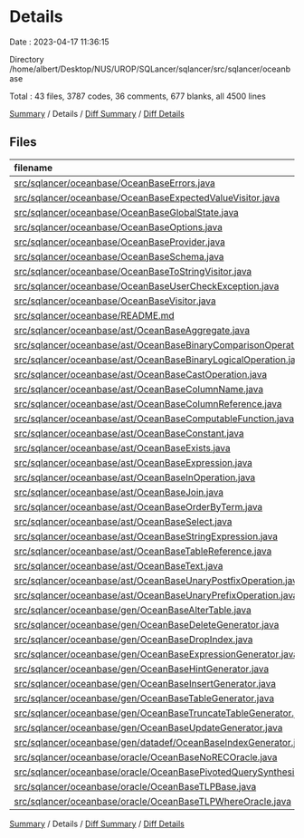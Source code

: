 # Details

Date : 2023-04-17 11:36:15

Directory /home/albert/Desktop/NUS/UROP/SQLancer/sqlancer/src/sqlancer/oceanbase

Total : 43 files,  3787 codes, 36 comments, 677 blanks, all 4500 lines

[Summary](results.md) / Details / [Diff Summary](diff.md) / [Diff Details](diff-details.md)

## Files
| filename | language | code | comment | blank | total |
| :--- | :--- | ---: | ---: | ---: | ---: |
| [src/sqlancer/oceanbase/OceanBaseErrors.java](/src/sqlancer/oceanbase/OceanBaseErrors.java) | Java | 40 | 0 | 7 | 47 |
| [src/sqlancer/oceanbase/OceanBaseExpectedValueVisitor.java](/src/sqlancer/oceanbase/OceanBaseExpectedValueVisitor.java) | Java | 130 | 0 | 26 | 156 |
| [src/sqlancer/oceanbase/OceanBaseGlobalState.java](/src/sqlancer/oceanbase/OceanBaseGlobalState.java) | Java | 13 | 0 | 8 | 21 |
| [src/sqlancer/oceanbase/OceanBaseOptions.java](/src/sqlancer/oceanbase/OceanBaseOptions.java) | Java | 53 | 0 | 13 | 66 |
| [src/sqlancer/oceanbase/OceanBaseProvider.java](/src/sqlancer/oceanbase/OceanBaseProvider.java) | Java | 150 | 0 | 18 | 168 |
| [src/sqlancer/oceanbase/OceanBaseSchema.java](/src/sqlancer/oceanbase/OceanBaseSchema.java) | Java | 249 | 2 | 42 | 293 |
| [src/sqlancer/oceanbase/OceanBaseToStringVisitor.java](/src/sqlancer/oceanbase/OceanBaseToStringVisitor.java) | Java | 279 | 1 | 29 | 309 |
| [src/sqlancer/oceanbase/OceanBaseUserCheckException.java](/src/sqlancer/oceanbase/OceanBaseUserCheckException.java) | Java | 7 | 0 | 4 | 11 |
| [src/sqlancer/oceanbase/OceanBaseVisitor.java](/src/sqlancer/oceanbase/OceanBaseVisitor.java) | Java | 87 | 0 | 24 | 111 |
| [src/sqlancer/oceanbase/README.md](/src/sqlancer/oceanbase/README.md) | Markdown | 30 | 0 | 6 | 36 |
| [src/sqlancer/oceanbase/ast/OceanBaseAggregate.java](/src/sqlancer/oceanbase/ast/OceanBaseAggregate.java) | Java | 18 | 0 | 8 | 26 |
| [src/sqlancer/oceanbase/ast/OceanBaseBinaryComparisonOperation.java](/src/sqlancer/oceanbase/ast/OceanBaseBinaryComparisonOperation.java) | Java | 107 | 0 | 17 | 124 |
| [src/sqlancer/oceanbase/ast/OceanBaseBinaryLogicalOperation.java](/src/sqlancer/oceanbase/ast/OceanBaseBinaryLogicalOperation.java) | Java | 95 | 0 | 17 | 112 |
| [src/sqlancer/oceanbase/ast/OceanBaseCastOperation.java](/src/sqlancer/oceanbase/ast/OceanBaseCastOperation.java) | Java | 25 | 1 | 11 | 37 |
| [src/sqlancer/oceanbase/ast/OceanBaseColumnName.java](/src/sqlancer/oceanbase/ast/OceanBaseColumnName.java) | Java | 11 | 0 | 7 | 18 |
| [src/sqlancer/oceanbase/ast/OceanBaseColumnReference.java](/src/sqlancer/oceanbase/ast/OceanBaseColumnReference.java) | Java | 31 | 0 | 12 | 43 |
| [src/sqlancer/oceanbase/ast/OceanBaseComputableFunction.java](/src/sqlancer/oceanbase/ast/OceanBaseComputableFunction.java) | Java | 232 | 14 | 36 | 282 |
| [src/sqlancer/oceanbase/ast/OceanBaseConstant.java](/src/sqlancer/oceanbase/ast/OceanBaseConstant.java) | Java | 511 | 2 | 104 | 617 |
| [src/sqlancer/oceanbase/ast/OceanBaseExists.java](/src/sqlancer/oceanbase/ast/OceanBaseExists.java) | Java | 23 | 0 | 8 | 31 |
| [src/sqlancer/oceanbase/ast/OceanBaseExpression.java](/src/sqlancer/oceanbase/ast/OceanBaseExpression.java) | Java | 6 | 0 | 4 | 10 |
| [src/sqlancer/oceanbase/ast/OceanBaseInOperation.java](/src/sqlancer/oceanbase/ast/OceanBaseInOperation.java) | Java | 46 | 0 | 11 | 57 |
| [src/sqlancer/oceanbase/ast/OceanBaseJoin.java](/src/sqlancer/oceanbase/ast/OceanBaseJoin.java) | Java | 7 | 0 | 4 | 11 |
| [src/sqlancer/oceanbase/ast/OceanBaseOrderByTerm.java](/src/sqlancer/oceanbase/ast/OceanBaseOrderByTerm.java) | Java | 26 | 0 | 11 | 37 |
| [src/sqlancer/oceanbase/ast/OceanBaseSelect.java](/src/sqlancer/oceanbase/ast/OceanBaseSelect.java) | Java | 45 | 0 | 17 | 62 |
| [src/sqlancer/oceanbase/ast/OceanBaseStringExpression.java](/src/sqlancer/oceanbase/ast/OceanBaseStringExpression.java) | Java | 16 | 0 | 7 | 23 |
| [src/sqlancer/oceanbase/ast/OceanBaseTableReference.java](/src/sqlancer/oceanbase/ast/OceanBaseTableReference.java) | Java | 11 | 0 | 7 | 18 |
| [src/sqlancer/oceanbase/ast/OceanBaseText.java](/src/sqlancer/oceanbase/ast/OceanBaseText.java) | Java | 20 | 0 | 7 | 27 |
| [src/sqlancer/oceanbase/ast/OceanBaseUnaryPostfixOperation.java](/src/sqlancer/oceanbase/ast/OceanBaseUnaryPostfixOperation.java) | Java | 48 | 0 | 11 | 59 |
| [src/sqlancer/oceanbase/ast/OceanBaseUnaryPrefixOperation.java](/src/sqlancer/oceanbase/ast/OceanBaseUnaryPrefixOperation.java) | Java | 81 | 0 | 14 | 95 |
| [src/sqlancer/oceanbase/gen/OceanBaseAlterTable.java](/src/sqlancer/oceanbase/gen/OceanBaseAlterTable.java) | Java | 62 | 0 | 13 | 75 |
| [src/sqlancer/oceanbase/gen/OceanBaseDeleteGenerator.java](/src/sqlancer/oceanbase/gen/OceanBaseDeleteGenerator.java) | Java | 43 | 0 | 9 | 52 |
| [src/sqlancer/oceanbase/gen/OceanBaseDropIndex.java](/src/sqlancer/oceanbase/gen/OceanBaseDropIndex.java) | Java | 23 | 0 | 6 | 29 |
| [src/sqlancer/oceanbase/gen/OceanBaseExpressionGenerator.java](/src/sqlancer/oceanbase/gen/OceanBaseExpressionGenerator.java) | Java | 192 | 0 | 21 | 213 |
| [src/sqlancer/oceanbase/gen/OceanBaseHintGenerator.java](/src/sqlancer/oceanbase/gen/OceanBaseHintGenerator.java) | Java | 113 | 0 | 13 | 126 |
| [src/sqlancer/oceanbase/gen/OceanBaseInsertGenerator.java](/src/sqlancer/oceanbase/gen/OceanBaseInsertGenerator.java) | Java | 96 | 0 | 12 | 108 |
| [src/sqlancer/oceanbase/gen/OceanBaseTableGenerator.java](/src/sqlancer/oceanbase/gen/OceanBaseTableGenerator.java) | Java | 249 | 2 | 25 | 276 |
| [src/sqlancer/oceanbase/gen/OceanBaseTruncateTableGenerator.java](/src/sqlancer/oceanbase/gen/OceanBaseTruncateTableGenerator.java) | Java | 13 | 0 | 6 | 19 |
| [src/sqlancer/oceanbase/gen/OceanBaseUpdateGenerator.java](/src/sqlancer/oceanbase/gen/OceanBaseUpdateGenerator.java) | Java | 52 | 0 | 10 | 62 |
| [src/sqlancer/oceanbase/gen/datadef/OceanBaseIndexGenerator.java](/src/sqlancer/oceanbase/gen/datadef/OceanBaseIndexGenerator.java) | Java | 120 | 0 | 15 | 135 |
| [src/sqlancer/oceanbase/oracle/OceanBaseNoRECOracle.java](/src/sqlancer/oceanbase/oracle/OceanBaseNoRECOracle.java) | Java | 192 | 14 | 19 | 225 |
| [src/sqlancer/oceanbase/oracle/OceanBasePivotedQuerySynthesisOracle.java](/src/sqlancer/oceanbase/oracle/OceanBasePivotedQuerySynthesisOracle.java) | Java | 145 | 0 | 19 | 164 |
| [src/sqlancer/oceanbase/oracle/OceanBaseTLPBase.java](/src/sqlancer/oceanbase/oracle/OceanBaseTLPBase.java) | Java | 54 | 0 | 10 | 64 |
| [src/sqlancer/oceanbase/oracle/OceanBaseTLPWhereOracle.java](/src/sqlancer/oceanbase/oracle/OceanBaseTLPWhereOracle.java) | Java | 36 | 0 | 9 | 45 |

[Summary](results.md) / Details / [Diff Summary](diff.md) / [Diff Details](diff-details.md)